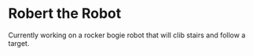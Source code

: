 # Robert the Robot
Currently working on a rocker bogie robot that will clib stairs and follow a target.
